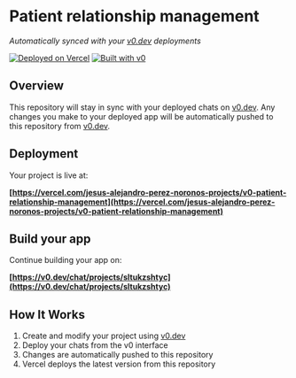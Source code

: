 # Patient relationship management

*Automatically synced with your [v0.dev](https://v0.dev) deployments*

[![Deployed on Vercel](https://img.shields.io/badge/Deployed%20on-Vercel-black?style=for-the-badge&logo=vercel)](https://vercel.com/jesus-alejandro-perez-noronos-projects/v0-patient-relationship-management)
[![Built with v0](https://img.shields.io/badge/Built%20with-v0.dev-black?style=for-the-badge)](https://v0.dev/chat/projects/sltukzshtyc)

## Overview

This repository will stay in sync with your deployed chats on [v0.dev](https://v0.dev).
Any changes you make to your deployed app will be automatically pushed to this repository from [v0.dev](https://v0.dev).

## Deployment

Your project is live at:

**[https://vercel.com/jesus-alejandro-perez-noronos-projects/v0-patient-relationship-management](https://vercel.com/jesus-alejandro-perez-noronos-projects/v0-patient-relationship-management)**

## Build your app

Continue building your app on:

**[https://v0.dev/chat/projects/sltukzshtyc](https://v0.dev/chat/projects/sltukzshtyc)**

## How It Works

1. Create and modify your project using [v0.dev](https://v0.dev)
2. Deploy your chats from the v0 interface
3. Changes are automatically pushed to this repository
4. Vercel deploys the latest version from this repository